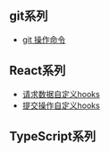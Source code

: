 ## git系列
- [git 操作命令](https://github.com/randomtc/study-notes/issues/1)

## React系列
- [请求数据自定义hooks](https://github.com/randomtc/study-notes/blob/main/code/useGetData.ts)
- [提交操作自定义hooks](https://github.com/randomtc/study-notes/blob/main/code/useConfirm.ts)

## TypeScript系列
